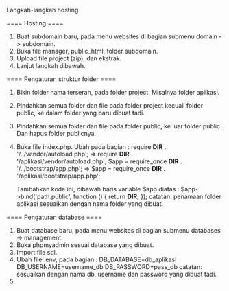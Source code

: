 Langkah-langkah hosting

==== Hosting ====
1. Buat subdomain baru, pada menu websites di bagian submenu domain -> subdomain.
2. Buka file manager, public_html, folder subdomain.
3. Upload file project (zip), dan ekstrak.
4. Lanjut langkah dibawah.

==== Pengaturan struktur folder ====
1. Bikin folder nama terserah, pada folder project. Misalnya folder aplikasi.
2. Pindahkan semua folder dan file pada folder project kecuali folder public, ke dalam folder yang baru dibuat tadi.
3. Pindahkan semua folder dan file pada folder public, ke luar folder public. Dan hapus folder publicnya.
4. Buka file index.php. Ubah pada bagian :
      require __DIR__ . '/../vendor/autoload.php';             =>  require __DIR__ . '/aplikasi/vendor/autoload.php';
      $app = require_once __DIR__ . '/../bootstrap/app.php';   =>  $app = require_once __DIR__ . '/aplikasi/bootstrap/app.php';

      Tambahkan kode ini, dibawah baris variable $app diatas :
         $app->bind('path.public', function () {
            return __DIR__;
         });
   catatan: penamaan folder aplikasi sesuaikan dengan nama folder yang dibuat.

==== Pengaturan database ====
1. Buat database baru, pada menu websites di bagian submenu databases -> management.
2. Buka phpmyadmin sesuai database yang dibuat.
3. Import file sql.
4. Ubah file .env, pada bagian :
      DB_DATABASE=db_aplikasi
      DB_USERNAME=username_db
      DB_PASSWORD=pass_db
   catatan: sesuaikan dengan nama db, username dan password yang dibuat tadi.
6. 
